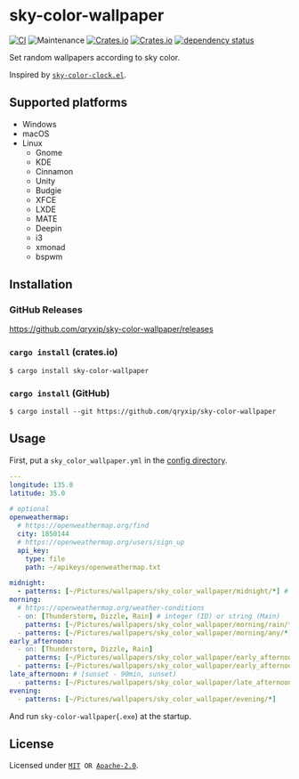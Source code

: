 # sky-color-wallpaper

[![CI](https://github.com/qryxip/sky-color-wallpaper/workflows/CI/badge.svg)](https://github.com/qryxip/sky-color-wallpaper/actions?workflow=CI)
![Maintenance](https://img.shields.io/maintenance/yes/2019)
[![Crates.io](https://img.shields.io/crates/v/sky-color-wallpaper)](https://crates.io/crates/sky-color-wallpaper)
[![Crates.io](https://img.shields.io/crates/l/sky-color-wallpaper)](https://crates.io/crates/sky-color-wallpaper)
[![dependency status](https://deps.rs/repo/github/qryxip/sky-color-wallpaper/status.svg)](https://deps.rs/repo/github/qryxip/sky-color-wallpaper)

Set random wallpapers according to sky color.

Inspired by [`sky-color-clock.el`](https://github.com/zk-phi/sky-color-clock).

## Supported platforms

- Windows
- macOS
- Linux
    - Gnome
    - KDE
    - Cinnamon
    - Unity
    - Budgie
    - XFCE
    - LXDE
    - MATE
    - Deepin
    - i3
    - xmonad
    - bspwm

## Installation

### GitHub Releases

<https://github.com/qryxip/sky-color-wallpaper/releases>

### `cargo install` (crates.io)

```
$ cargo install sky-color-wallpaper
```

### `cargo install` (GitHub)

```
$ cargo install --git https://github.com/qryxip/sky-color-wallpaper
```

## Usage

First, put a `sky_color_wallpaper.yml` in the [config directory](https://docs.rs/dirs/2/dirs/fn.config_dir.html).

```yaml
---
longitude: 135.0
latitude: 35.0

# optional
openweathermap:
  # https://openweathermap.org/find
  city: 1850144
  # https://openweathermap.org/users/sign_up
  api_key:
    type: file
    path: ~/apikeys/openweathermap.txt

midnight:
  - patterns: [~/Pictures/wallpapers/sky_color_wallpaper/midnight/*] # https://docs.rs/glob/0.3/glob/struct.Pattern.html
morning:
  # https://openweathermap.org/weather-conditions
  - on: [Thunderstorm, Dizzle, Rain] # integer (ID) or string (Main)
    patterns: [~/Pictures/wallpapers/sky_color_wallpaper/morning/rain/*]
  - patterns: [~/Pictures/wallpapers/sky_color_wallpaper/morning/any/*]
early_afternoon:
  - on: [Thunderstorm, Dizzle, Rain]
    patterns: [~/Pictures/wallpapers/sky_color_wallpaper/early_afternoon/rain/*]
  - patterns: [~/Pictures/wallpapers/sky_color_wallpaper/early_afternoon/any/*]
late_afternoon: # [sunset - 90min, sunset)
  - patterns: [~/Pictures/wallpapers/sky_color_wallpaper/late_afternoon/*]
evening:
  - patterns: [~/Pictures/wallpapers/sky_color_wallpaper/evening/*]
```

And run `sky-color-wallpaper`(`.exe`) at the startup.

## License

Licensed under <code>[MIT](https://opensource.org/licenses/MIT) OR [Apache-2.0](http://www.apache.org/licenses/LICENSE-2.0)</code>.
